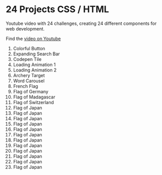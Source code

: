 # 24 Projects CSS / HTML

Youtube video with 24 challenges, creating 24 different components for web development. 

Find the [video on Youtube](https://youtu.be/TzuWIHGFKCQ?feature=shared)

1. Colorful Button
2. Expanding Search Bar
3. Codepen Tile
4. Loading Animation 1
5. Loading Animation 2
6. Archery Target
7. Word Carousel
8. French Flag
9. Flag of Germany
10. Flag of Madagascar
11. Flag of Switzerland
12. Flag of Japan
12. Flag of Japan
12. Flag of Japan
12. Flag of Japan
12. Flag of Japan
12. Flag of Japan
12. Flag of Japan
12. Flag of Japan
12. Flag of Japan
12. Flag of Japan
12. Flag of Japan
12. Flag of Japan

